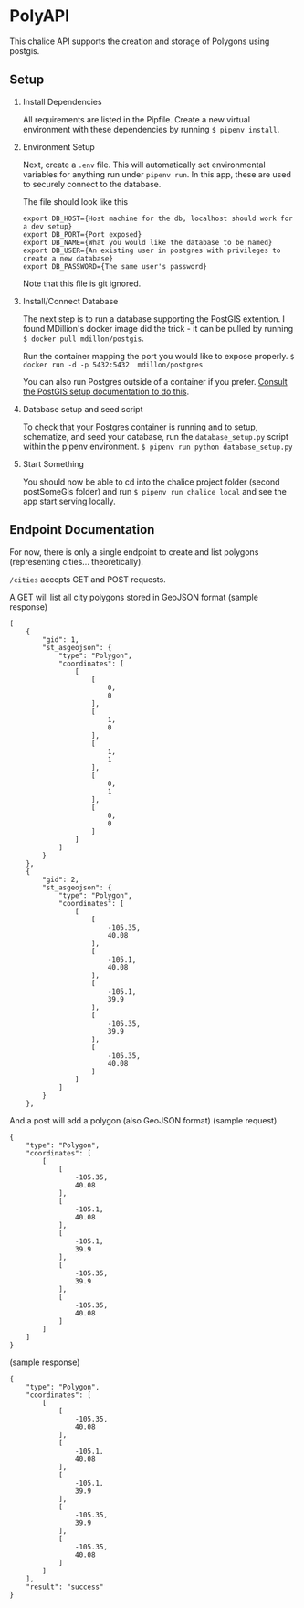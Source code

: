 
# PolyAPI

This chalice API supports the creation and storage of Polygons using postgis.

## Setup
1. Install Dependencies

    All requirements are listed in the Pipfile. Create a new virtual environment with these dependencies by running `$ pipenv install`.

2. Environment Setup
    
    Next, create a `.env` file. This will automatically set environmental variables for anything run under `pipenv run`. In this app, these are used to securely connect to the database.

    The file should look like this
    ```
    export DB_HOST={Host machine for the db, localhost should work for a dev setup}
    export DB_PORT={Port exposed}
    export DB_NAME={What you would like the database to be named}
    export DB_USER={An existing user in postgres with privileges to create a new database}
    export DB_PASSWORD={The same user's password}
    ```

    Note that this file is git ignored.

3. Install/Connect Database

    The next step is to run a database supporting the PostGIS extention. I found MDillion's docker image did the trick - it can be pulled by running 
    `$ docker pull mdillon/postgis`.

    Run the container mapping the port you would like to expose properly. 
    `$ docker run -d -p 5432:5432  mdillon/postgres`

    You can also run Postgres outside of a container if you prefer. [Consult the PostGIS setup documentation to do this](https://postgis.net/install/).

4. Database setup and seed script

    To check that your Postgres container is running and to setup, schematize, and seed your database, run the `database_setup.py` script within the pipenv environment. 
    `$ pipenv run python database_setup.py`

5. Start Something

    You should now be able to cd into the chalice project folder (second postSomeGis folder) and run `$ pipenv run chalice local` and see the app start serving locally.

## Endpoint Documentation
For now, there is only a single endpoint to create and list polygons (representing cities... theoretically).

`/cities` accepts GET and POST requests.


A GET will list all city polygons stored in GeoJSON format
(sample response)
```
[
    {
        "gid": 1,
        "st_asgeojson": {
            "type": "Polygon",
            "coordinates": [
                [
                    [
                        0,
                        0
                    ],
                    [
                        1,
                        0
                    ],
                    [
                        1,
                        1
                    ],
                    [
                        0,
                        1
                    ],
                    [
                        0,
                        0
                    ]
                ]
            ]
        }
    },
    {
        "gid": 2,
        "st_asgeojson": {
            "type": "Polygon",
            "coordinates": [
                [
                    [
                        -105.35,
                        40.08
                    ],
                    [
                        -105.1,
                        40.08
                    ],
                    [
                        -105.1,
                        39.9
                    ],
                    [
                        -105.35,
                        39.9
                    ],
                    [
                        -105.35,
                        40.08
                    ]
                ]
            ]
        }
    },
```

And a post will add a polygon (also GeoJSON format)
(sample request)
```
{
    "type": "Polygon",
    "coordinates": [
        [
            [
                -105.35,
                40.08
            ],
            [
                -105.1,
                40.08
            ],
            [
                -105.1,
                39.9
            ],
            [
                -105.35,
                39.9
            ],
            [
                -105.35,
                40.08
            ]
        ]
    ]
}
```
(sample response)
```
{
    "type": "Polygon",
    "coordinates": [
        [
            [
                -105.35,
                40.08
            ],
            [
                -105.1,
                40.08
            ],
            [
                -105.1,
                39.9
            ],
            [
                -105.35,
                39.9
            ],
            [
                -105.35,
                40.08
            ]
        ]
    ],
    "result": "success"
}
```